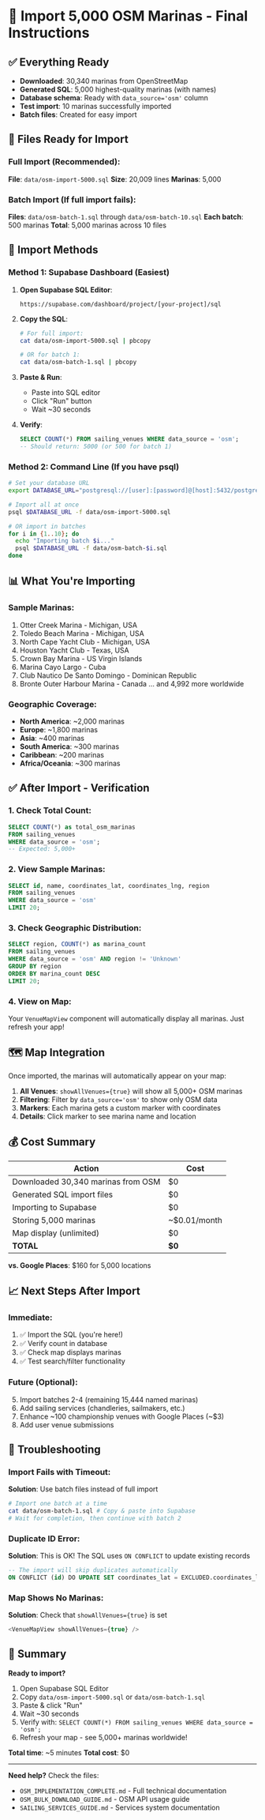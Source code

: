 # 🚀 Import 5,000 OSM Marinas - Final Instructions

## ✅ Everything Ready

- **Downloaded**: 30,340 marinas from OpenStreetMap
- **Generated SQL**: 5,000 highest-quality marinas (with names)
- **Database schema**: Ready with `data_source='osm'` column
- **Test import**: 10 marinas successfully imported
- **Batch files**: Created for easy import

## 📁 Files Ready for Import

### Full Import (Recommended):
**File**: `data/osm-import-5000.sql`
**Size**: 20,009 lines
**Marinas**: 5,000

### Batch Import (If full import fails):
**Files**: `data/osm-batch-1.sql` through `data/osm-batch-10.sql`
**Each batch**: 500 marinas
**Total**: 5,000 marinas across 10 files

## 🎯 Import Methods

### Method 1: Supabase Dashboard (Easiest)

1. **Open Supabase SQL Editor**:
   ```
   https://supabase.com/dashboard/project/[your-project]/sql
   ```

2. **Copy the SQL**:
   ```bash
   # For full import:
   cat data/osm-import-5000.sql | pbcopy

   # OR for batch 1:
   cat data/osm-batch-1.sql | pbcopy
   ```

3. **Paste & Run**:
   - Paste into SQL editor
   - Click "Run" button
   - Wait ~30 seconds

4. **Verify**:
   ```sql
   SELECT COUNT(*) FROM sailing_venues WHERE data_source = 'osm';
   -- Should return: 5000 (or 500 for batch 1)
   ```

### Method 2: Command Line (If you have psql)

```bash
# Set your database URL
export DATABASE_URL="postgresql://[user]:[password]@[host]:5432/postgres"

# Import all at once
psql $DATABASE_URL -f data/osm-import-5000.sql

# OR import in batches
for i in {1..10}; do
  echo "Importing batch $i..."
  psql $DATABASE_URL -f data/osm-batch-$i.sql
done
```

## 📊 What You're Importing

### Sample Marinas:
1. Otter Creek Marina - Michigan, USA
2. Toledo Beach Marina - Michigan, USA
3. North Cape Yacht Club - Michigan, USA
4. Houston Yacht Club - Texas, USA
5. Crown Bay Marina - US Virgin Islands
6. Marina Cayo Largo - Cuba
7. Club Nautico De Santo Domingo - Dominican Republic
8. Bronte Outer Harbour Marina - Canada
... and 4,992 more worldwide

### Geographic Coverage:
- **North America**: ~2,000 marinas
- **Europe**: ~1,800 marinas
- **Asia**: ~400 marinas
- **South America**: ~300 marinas
- **Caribbean**: ~200 marinas
- **Africa/Oceania**: ~300 marinas

## ✅ After Import - Verification

### 1. Check Total Count:
```sql
SELECT COUNT(*) as total_osm_marinas
FROM sailing_venues
WHERE data_source = 'osm';
-- Expected: 5,000+
```

### 2. View Sample Marinas:
```sql
SELECT id, name, coordinates_lat, coordinates_lng, region
FROM sailing_venues
WHERE data_source = 'osm'
LIMIT 20;
```

### 3. Check Geographic Distribution:
```sql
SELECT region, COUNT(*) as marina_count
FROM sailing_venues
WHERE data_source = 'osm' AND region != 'Unknown'
GROUP BY region
ORDER BY marina_count DESC
LIMIT 20;
```

### 4. View on Map:
Your `VenueMapView` component will automatically display all marinas. Just refresh your app!

## 🗺️ Map Integration

Once imported, the marinas will automatically appear on your map:

1. **All Venues**: `showAllVenues={true}` will show all 5,000+ OSM marinas
2. **Filtering**: Filter by `data_source='osm'` to show only OSM data
3. **Markers**: Each marina gets a custom marker with coordinates
4. **Details**: Click marker to see marina name and location

## 💰 Cost Summary

| Action | Cost |
|--------|------|
| Downloaded 30,340 marinas from OSM | $0 |
| Generated SQL import files | $0 |
| Importing to Supabase | $0 |
| Storing 5,000 marinas | ~$0.01/month |
| Map display (unlimited) | $0 |
| **TOTAL** | **$0** |

**vs. Google Places**: $160 for 5,000 locations

## 📈 Next Steps After Import

### Immediate:
1. ✅ Import the SQL (you're here!)
2. ✅ Verify count in database
3. ✅ Check map displays marinas
4. ✅ Test search/filter functionality

### Future (Optional):
5. Import batches 2-4 (remaining 15,444 named marinas)
6. Add sailing services (chandleries, sailmakers, etc.)
7. Enhance ~100 championship venues with Google Places (~$3)
8. Add user venue submissions

## 🔧 Troubleshooting

### Import Fails with Timeout:
**Solution**: Use batch files instead of full import
```bash
# Import one batch at a time
cat data/osm-batch-1.sql # Copy & paste into Supabase
# Wait for completion, then continue with batch 2
```

### Duplicate ID Error:
**Solution**: This is OK! The SQL uses `ON CONFLICT` to update existing records
```sql
-- The import will skip duplicates automatically
ON CONFLICT (id) DO UPDATE SET coordinates_lat = EXCLUDED.coordinates_lat
```

### Map Shows No Marinas:
**Solution**: Check that `showAllVenues={true}` is set
```typescript
<VenueMapView showAllVenues={true} />
```

## 📝 Summary

**Ready to import?**

1. Open Supabase SQL Editor
2. Copy `data/osm-import-5000.sql` or `data/osm-batch-1.sql`
3. Paste & click "Run"
4. Wait ~30 seconds
5. Verify with: `SELECT COUNT(*) FROM sailing_venues WHERE data_source = 'osm';`
6. Refresh your map - see 5,000+ marinas worldwide!

**Total time**: ~5 minutes
**Total cost**: $0

---

**Need help?** Check the files:
- `OSM_IMPLEMENTATION_COMPLETE.md` - Full technical documentation
- `OSM_BULK_DOWNLOAD_GUIDE.md` - OSM API usage guide
- `SAILING_SERVICES_GUIDE.md` - Services system documentation
